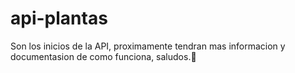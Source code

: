 # api-plantas

Son los inicios de la API, proximamente tendran mas informacion y documentasion de como funciona, saludos.👋
